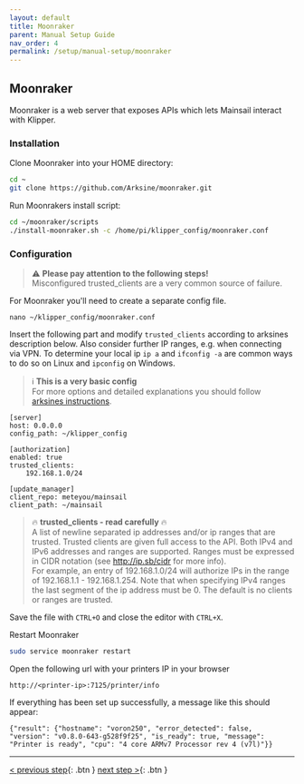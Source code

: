 ```yaml
---
layout: default
title: Moonraker
parent: Manual Setup Guide
nav_order: 4
permalink: /setup/manual-setup/moonraker
---
```

## Moonraker
Moonraker is a web server that exposes APIs which lets Mainsail interact with Klipper.

### Installation
Clone Moonraker into your HOME directory:
```bash
cd ~
git clone https://github.com/Arksine/moonraker.git
```

Run Moonrakers install script:
```bash
cd ~/moonraker/scripts
./install-moonraker.sh -c /home/pi/klipper_config/moonraker.conf
```

### Configuration
> ⚠️ **Please pay attention to the following steps!**  
Misconfigured trusted_clients are a very common source of failure.

For Moonraker you'll need to create a separate config file.

`nano ~/klipper_config/moonraker.conf`

Insert the following part and modify `trusted_clients` according to arksines description below.
Also consider further IP ranges, e.g. when connecting via VPN. To determine your local ip `ip a` and `ifconfig -a` are common ways to do so on Linux and `ipconfig` on Windows.

> ℹ️ **This is a very basic config**  
For more options and detailed explanations you should follow [arksines instructions](https://github.com/Arksine/moonraker/blob/master/docs/installation.md).

```
[server]
host: 0.0.0.0
config_path: ~/klipper_config

[authorization]
enabled: true
trusted_clients:
    192.168.1.0/24

[update_manager]
client_repo: meteyou/mainsail
client_path: ~/mainsail
```

> 🔥 **trusted_clients - read carefully** 🔥  
A list of newline separated ip addresses and/or ip ranges that are
trusted. Trusted clients are given full access to the API.  Both IPv4
and IPv6 addresses and ranges are supported. Ranges must be expressed
in CIDR notation (see http://ip.sb/cidr for more info).  
For example, an entry of 192.168.1.0/24 will authorize IPs in the range of 192.168.1.1 -
192.168.1.254. Note that when specifying IPv4 ranges the last segment
of the ip address must be 0. The default is no clients or ranges are
trusted.

Save the file with `CTRL+O` and close the editor with `CTRL+X`.

Restart Moonraker
```bash
sudo service moonraker restart
```

Open the following url with your printers IP in your browser
```
http://<printer-ip>:7125/printer/info
```

If everything has been set up successfully, a message like this should appear:
```
{"result": {"hostname": "voron250", "error_detected": false, "version": "v0.8.0-643-g528f9f25", "is_ready": true, "message": "Printer is ready", "cpu": "4 core ARMv7 Processor rev 4 (v7l)"}}
```

---
[< previous step](klipper.md){: .btn }  [next step >](mainsail.md){: .btn }
